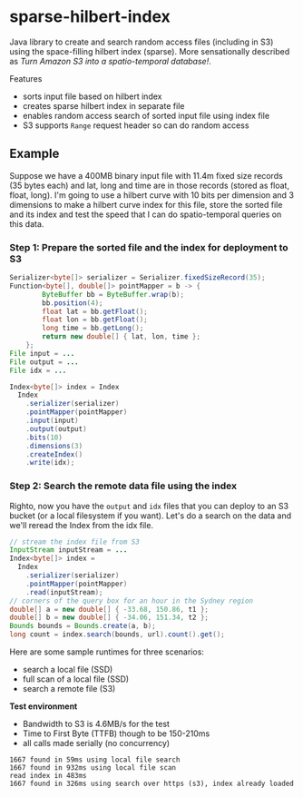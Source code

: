 # sparse-hilbert-index
Java library to create and search random access files (including in S3) using the space-filling hilbert index (sparse). More sensationally described as *Turn Amazon S3 into a spatio-temporal database!*.

Features
* sorts input file based on hilbert index
* creates sparse hilbert index in separate file
* enables random access search of sorted input file using index file
* S3 supports `Range` request header so can do random access

## Example

Suppose we have a 400MB binary input file with 11.4m fixed size records (35 bytes each) and lat, long and time are in those records (stored as float, float, long). I'm going to use a hilbert curve with 10 bits per dimension and 3 dimensions to make a hilbert curve index for this file, store the sorted file and its index and test the speed that I can do spatio-temporal queries on this data.

### Step 1: Prepare the sorted file and the index for deployment to S3

```java
Serializer<byte[]> serializer = Serializer.fixedSizeRecord(35);
Function<byte[], double[]> pointMapper = b -> {
        ByteBuffer bb = ByteBuffer.wrap(b);
        bb.position(4);
        float lat = bb.getFloat();
        float lon = bb.getFloat();
        long time = bb.getLong();
        return new double[] { lat, lon, time };
    };
File input = ...
File output = ...
File idx = ...

Index<byte[]> index = Index
  Index
    .serializer(serializer) 
    .pointMapper(pointMapper) 
    .input(input) 
    .output(output) 
    .bits(10) 
    .dimensions(3) 
    .createIndex() 
    .write(idx);
```
### Step 2: Search the remote data file using the index
Righto, now you have the `output` and `idx` files that you can deploy to an S3 bucket (or a local filesystem if you want). Let's do a search on the data and we'll reread the Index from the idx file.

```java
// stream the index file from S3
InputStream inputStream = ...
Index<byte[]> index = 
  Index
    .serializer(serializer)
    .pointMapper(pointMapper)
    .read(inputStream);
// corners of the query box for an hour in the Sydney region
double[] a = new double[] { -33.68, 150.86, t1 };
double[] b = new double[] { -34.06, 151.34, t2 };
Bounds bounds = Bounds.create(a, b);
long count = index.search(bounds, url).count().get();

```
Here are some sample runtimes for three scenarios:
* search a local file (SSD)
* full scan of a local file (SSD)
* search a remote file (S3)

**Test environment**
* Bandwidth to S3 is 4.6MB/s for the test
* Time to First Byte (TTFB) though to be 150-210ms
* all calls made serially (no concurrency)

```
1667 found in 59ms using local file search
1667 found in 932ms using local file scan
read index in 483ms
1667 found in 326ms using search over https (s3), index already loaded
```
